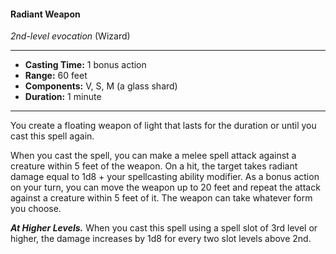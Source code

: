 #### Radiant Weapon
*2nd-level evocation* (Wizard)
___
- **Casting Time:** 1 bonus action
- **Range:** 60 feet
- **Components:** V, S, M (a glass shard)
- **Duration:** 1 minute
---
You create a floating weapon of light that lasts for the duration or until you cast this spell again.

When you cast the spell, you can make a melee spell attack against a creature within 5 feet of the weapon. On a hit, the target takes radiant damage equal to 1d8 + your spellcasting ability modifier. As a bonus action on your turn, you can move the weapon up to 20 feet and repeat the attack against a creature within 5 feet of it. The weapon can take whatever form you choose.

***At Higher Levels.*** When you cast this spell using a spell slot of 3rd level or higher, the damage increases by 1d8 for every two slot levels above 2nd.
